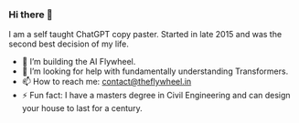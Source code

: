 ### Hi there 👋
I am a self taught ChatGPT copy paster. Started in late 2015 and was the second best decision of my life.

- 🔭 I’m building the AI Flywheel.
- 🤔 I’m looking for help with fundamentally understanding Transformers.
- 📫 How to reach me: contact@theflywheel.in
- ⚡ Fun fact: I have a masters degree in Civil Engineering and can design your house to last for a century.
